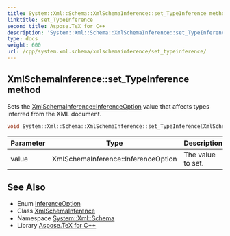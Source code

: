 ```yaml
---
title: System::Xml::Schema::XmlSchemaInference::set_TypeInference method
linktitle: set_TypeInference
second_title: Aspose.TeX for C++
description: 'System::Xml::Schema::XmlSchemaInference::set_TypeInference method. Sets the XmlSchemaInference::InferenceOption value that affects types inferred from the XML document in C++.'
type: docs
weight: 600
url: /cpp/system.xml.schema/xmlschemainference/set_typeinference/
---
```

## XmlSchemaInference::set_TypeInference method


Sets the [XmlSchemaInference::InferenceOption](../inferenceoption/) value that affects types inferred from the XML document.

```cpp
void System::Xml::Schema::XmlSchemaInference::set_TypeInference(XmlSchemaInference::InferenceOption value)
```


| Parameter | Type | Description |
| --- | --- | --- |
| value | XmlSchemaInference::InferenceOption | The value to set. |

## See Also

* Enum [InferenceOption](../inferenceoption/)
* Class [XmlSchemaInference](../)
* Namespace [System::Xml::Schema](../../)
* Library [Aspose.TeX for C++](../../../)
